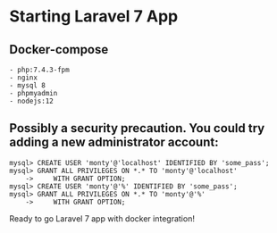 # Starting Laravel 7 App

## Docker-compose
    - php:7.4.3-fpm
    - nginx
    - mysql 8
    - phpmyadmin
    - nodejs:12
    
## Possibly a security precaution. You could try adding a new administrator account:

```mysql
mysql> CREATE USER 'monty'@'localhost' IDENTIFIED BY 'some_pass';
mysql> GRANT ALL PRIVILEGES ON *.* TO 'monty'@'localhost'
    ->     WITH GRANT OPTION;
mysql> CREATE USER 'monty'@'%' IDENTIFIED BY 'some_pass';
mysql> GRANT ALL PRIVILEGES ON *.* TO 'monty'@'%'
    ->     WITH GRANT OPTION;
```

Ready to go Laravel 7 app with docker integration!

